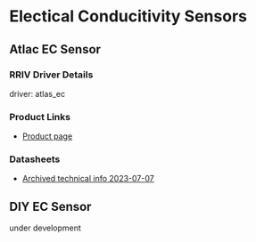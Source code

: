 # Electical Conducitivity Sensors

## Atlac EC Sensor

### RRIV Driver Details
driver: atlas_ec


### Product Links
* [Product page](https://www.google.com/url?sa=t&rct=j&q=&esrc=s&source=web&cd=&ved=2ahUKEwi30oOe7P3_AhVPJkQIHbI7B8wQjBB6BAgXEAE&url=https%3A%2F%2Fatlas-scientific.com%2Fkits%2Fconductivity-k-0-1-kit%2F&usg=AOvVaw3qBv8ugVFJyb1ZsS51Sytv&opi=89978449)

### Datasheets
* [Archived technical info 2023-07-07]()


## DIY EC Sensor
under development
